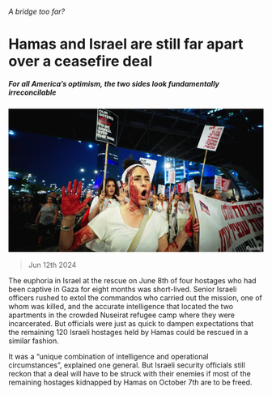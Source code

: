 ###### A bridge too far?

# Hamas and Israel are still far apart over a ceasefire deal 

##### For all America’s optimism, the two sides look fundamentally irreconcilable 

![image](images/20240615_MAP003.jpg) 

> Jun 12th 2024 

The euphoria in Israel at the rescue on June 8th of four hostages who had been captive in Gaza for eight months was short-lived. Senior Israeli officers rushed to extol the commandos who carried out the mission, one of whom was killed, and the accurate intelligence that located the two apartments in the crowded Nuseirat refugee camp where they were incarcerated. But officials were just as quick to dampen expectations that the remaining 120 Israeli hostages held by Hamas could be rescued in a similar fashion. 

It was a “unique combination of intelligence and operational circumstances”, explained one general. But Israeli security officials still reckon that a deal will have to be struck with their enemies if most of the remaining hostages kidnapped by Hamas on October 7th are to be freed.

